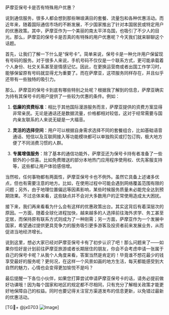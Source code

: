 萨摩亚保号卡是否有特殊用户优惠？

说到通信服务，很多人都会想到那些琳琅满目的套餐、流量包和各种优惠活动。而近年来，随着国际通信市场的不断发展，不少国家推出了针对本国居民或特定用户的优惠政策。其中，萨摩亚作为一个美丽的南太平洋岛国，也吸引了不少人的目光。那么，萨摩亚的保号卡是否真的有特殊的用户优惠呢？今天我们就来聊聊这个话题。

首先，让我们了解一下什么是“保号卡”。简单来说，保号卡是一种允许用户保留现有号码的服务。对于很多人来说，手机号码不仅仅是一个联系方式，更可能承载着个人身份、社交关系甚至是情感记忆。因此，在更换运营商或者出国工作学习时，能够保留原有号码就显得尤为重要了。而在萨摩亚，这项服务同样存在，并且似乎还带有一些独特的吸引力。

那么，萨摩亚的保号卡到底有哪些特别之处呢？根据我了解到的信息，萨摩亚确实为持有其保号卡的用户提供了一些较为优惠的条件。例如：

1. **低廉的资费标准**：相比于其他国际漫游服务而言，萨摩亚提供的资费方案显得非常亲民。无论是通话还是数据流量，价格都相对较低，这对于经常需要与国内亲友联系的人来说无疑是一大福音。
   
2. **灵活的选择空间**：用户可以根据自身需求选择不同的套餐组合，比如基础语音通话、短信以及互联网接入等功能模块都可以单独购买或打包订购，极大地方便了不同消费习惯的人群。

3. **专属增值服务**：除了基本的通信功能外，萨摩亚还为保号卡持有者准备了一些额外的小惊喜。比如免费赠送的部分本地热门应用程序使用权、优先客服支持等，这些都让用户体验感倍增。

当然啦，任何事物都有两面性，萨摩亚保号卡也不例外。虽然它具备上述诸多优点，但也有需要注意的地方。比如，在使用过程中可能会遇到网络覆盖范围有限的问题；另外，由于地理位置偏远等因素影响，某些时候服务质量未必能完全达到预期效果。不过总体来看，这些缺点并不会对大多数用户的正常使用造成太大困扰。

接下来，我们再来看看为什么会有这样的优惠政策出台。其实这背后有着深层次的原因。一方面，随着全球化进程加快，越来越多的人选择前往海外求学、务工甚至定居，而保持原有联系方式则成为了一种刚需；另一方面，萨摩亚作为一个发展中国家，希望通过提供更具竞争力的服务吸引更多游客及投资者前来发展业务，从而促进当地经济增长。

说到这里，想必大家已经对萨摩亚保号卡有了初步认识了吧！那么问题来了——如果你恰好是计划前往萨摩亚旅游或者长期居住的朋友，你会不会考虑申请一张属于自己的保号卡呢？从我个人角度来看，答案当然是肯定的！毕竟谁不想花最少的钱享受最好的服务呢？更何况，在这样一个风景如画的地方生活，每天都能感受到大自然的魅力，心情也会变得更加愉悦不是吗？

最后提醒一下各位小伙伴，如果您打算尝试申请萨摩亚保号卡的话，请务必提前做好功课哦！因为每个国家和地区的规定都不尽相同，只有充分了解相关政策才能更好地保障自己的权益。同时也要记得关注官方渠道发布的信息更新，以免错过最新的优惠活动。

[TG💪+ @jx0703 ![Image](https://github.com/user-attachments/assets/dbca1d08-cadb-493c-b0ec-ad6f7a83f270)]
